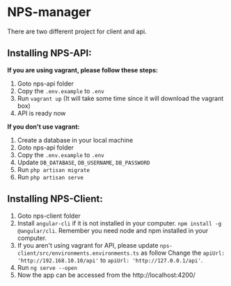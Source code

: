 # NPS-manager

There are two different project for client and api. 

## Installing NPS-API:

**If you are using vagrant, please follow these steps:**
1. Goto nps-api folder
2. Copy the `.env.example` to `.env`
2. Run `vagrant up` (It will take some time since it will download the vagrant box)
3. API is ready now

**If you don't use vagrant:**
1. Create a database in your local machine
2. Goto nps-api folder
3. Copy the `.env.example` to `.env`
4. Update `DB_DATABASE`, `DB_USERNAME`, `DB_PASSWORD`
5. Run `php artisan migrate`
6. Run `php artisan serve`

## Installing NPS-Client:
1. Goto nps-client folder
2. Install `angular-cli` if it is not installed in your computer. `npm install -g @angular/cli`. Remember you need node and npm installed in your computer.
3. If you aren't using vagrant for API, please update `nps-client/src/environments.environments.ts` as follow
   Change the `apiUrl: 'http://192.168.10.10/api'` to `apiUrl: 'http://127.0.0.1/api'`.
4. Run `ng serve --open`
4. Now the app can be accessed from the http://localhost:4200/

